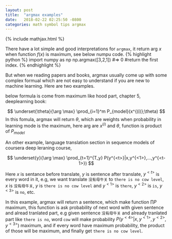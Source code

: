 ```yaml
---
layout: post
title:  "argmax examples"
date:   2018-02-22 02:25:50 -0800
categories: math symbol tips argmax
---
```

{% include mathjax.html %}

There have a lot simple and good interpretations for `argmax`, it return arg $x$ when function $f(x)$ is maximum, see below numpu code.
{% highlight python %}
import numpy as np
np.argmax([3,2,1])
#=> 0 #return the first index.
{% endhighlight %}

But when we reading papers and books, argmax usually come up with some complex formual which are not easy to understand if you are new to machine learning. Here are two examples. 

below formula is come from maximum like hood part, chapter 5, deeplearning book:

$$
\underset{\theta}{\arg \max} \prod_{i=1}^m P_{model}(x^{(i)};\theta)
$$
In this fomula, argmax will return $\theta$, which are weights when probability in learning mode is the maximum, here arg are $x^{(i)}$ and $\theta$, function is product of $P_{model}$

An other example, language translation section in sequence models of coursera deep leraning course, 

$$
\underset{y}{\arg \max} \prod_{t=1}^{T_y} P(y^{<t>}|x,y^{<1>},...,y^{<t-1>})
$$

Here $x$ is sentance before translate, $y$ is sentence after translate, $y^{<t>}$ is every word in it, e.g, we want translate `没有母牛关` to `there is no cow level`, $x$ is `没有母牛关`, $y$ is `there is no cow level` and $y^{<1>}$ is `there`, $y^{<2>}$ is `is`, $y^{<3>}$ is `no`, etc.

In this example, argmax will return a sentence, which make function $\prod P$ maximum, this function is ask probability of next word with given sentence and alread tranlated part, e.g given sentence `没有母牛关` and already tranlated part like `there is no`, word `cow` will make probability $P(y^{<4>}|x,y^{<1>},y^{<2>},y^{<3>})$ maximum, and if every word have maximum probability, the product of those will be maximum, and finally get `there is no cow level`.